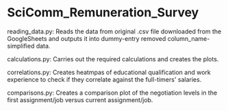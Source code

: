 # SciComm_Remuneration_Survey

reading_data.py: Reads the data from original .csv file downloaded from the GoogleSheets and outputs it into dummy-entry removed column_name-simplified data.

calculations.py: Carries out the required calculations and creates the plots.

correlations.py: Creates heatmpas of educational qualification and work experience to check if they correlate against the full-timers' salaries.

comparisons.py: Creates a comparison plot of the negotiation levels in the first assignment/job versus current assignment/job.
